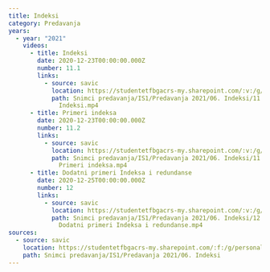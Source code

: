 ```yaml
---
title: Indeksi
category: Predavanja
years:
  - year: "2021"
    videos:
      - title: Indeksi
        date: 2020-12-23T00:00:00.000Z
        number: 11.1
        links:
          - source: savic
            location: https://studentetfbgacrs-my.sharepoint.com/:v:/g/personal/sa190595d_student_etf_bg_ac_rs/EQiOCOkQf_xAjp4AAVofBhABwiMMrBLcsLDD-6B7UjLKRg
            path: Snimci predavanja/IS1/Predavanja 2021/06. Indeksi/11.01 - 2020-12-23 -
              Indeksi.mp4
      - title: Primeri indeksa
        date: 2020-12-23T00:00:00.000Z
        number: 11.2
        links:
          - source: savic
            location: https://studentetfbgacrs-my.sharepoint.com/:v:/g/personal/sa190595d_student_etf_bg_ac_rs/EcH5vwALvrJEolhNjJKt9fUB4mbvU6GsY_4B6vFxIUZu4A
            path: Snimci predavanja/IS1/Predavanja 2021/06. Indeksi/11.2 - 2020-12-23 -
              Primeri indeksa.mp4
      - title: Dodatni primeri Indeksa i redundanse
        date: 2020-12-25T00:00:00.000Z
        number: 12
        links:
          - source: savic
            location: https://studentetfbgacrs-my.sharepoint.com/:v:/g/personal/sa190595d_student_etf_bg_ac_rs/EeNbaDq-TXtLmejluvWO8gUB3c0KWyIGWO3M7Q4IXKoM3g
            path: Snimci predavanja/IS1/Predavanja 2021/06. Indeksi/12 - 2020-12-25 -
              Dodatni primeri Indeksa i redundanse.mp4
sources:
  - source: savic
    location: https://studentetfbgacrs-my.sharepoint.com/:f:/g/personal/sa190595d_student_etf_bg_ac_rs/Eu-yL_Iz9MRJo13LBsgeYWQBw1JoOsjq3_yYm8VHFNP9lQ
    path: Snimci predavanja/IS1/Predavanja 2021/06. Indeksi
---
```



